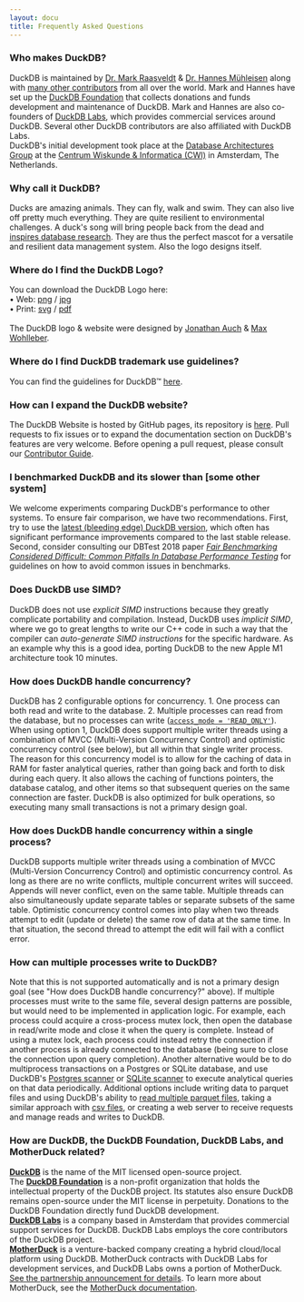 ```yaml
---
layout: docu
title: Frequently Asked Questions
---
```



### Who makes DuckDB?
DuckDB is maintained by [Dr. Mark Raasveldt](https://mytherin.github.io) & [Dr. Hannes Mühleisen](https://hannes.muehleisen.org) along with [many other contributors](https://github.com/duckdb/duckdb/graphs/contributors) from all over the world. Mark and Hannes have set up the [DuckDB Foundation](https://duckdb.org/foundation/) that collects donations and funds development and maintenance of DuckDB. Mark and Hannes are also co-founders of [DuckDB Labs](https://www.duckdblabs.com), which provides commercial services around DuckDB. Several other DuckDB contributors are also affiliated with DuckDB Labs.  
DuckDB's initial development took place at the [Database Architectures Group](https://www.cwi.nl/research/groups/database-architectures) at the [Centrum Wiskunde & Informatica (CWI)](https://www.cwi.nl) in Amsterdam, The Netherlands. 

### Why call it DuckDB?
Ducks are amazing animals. They can fly, walk and swim. They can also live off pretty much everything. They are quite resilient to environmental challenges. A duck's song will bring people back from the dead and [inspires database research](https://static1.squarespace.com/static/51f8f4aae4b0cdf15da554e1/57023acae321408302d6b936/5973b537bebafb04b9520c3d/1500755312736/11_Wilbur_buiten_DQ1C0104.jpg?format=1000w). They are thus the perfect mascot for a versatile and resilient data management system. Also the logo designs itself.

### Where do I find the DuckDB Logo?
You can download the DuckDB Logo here: <br/> • Web: [png](/images/logo-dl/DuckDB_Logo.png) / [jpg](/images/logo-dl/DuckDB_Logo.jpg) <br/>  • Print: [svg](/images/logo-dl/DuckDB_Logo.svg) / [pdf](/images/logo-dl/DuckDB_Logo.pdf) <br/><br/>The DuckDB logo & website were designed by [Jonathan Auch](http://jonathan-auch.de) & [Max Wohlleber](https://maxwohlleber.de).

### Where do I find DuckDB trademark use guidelines?
You can find the guidelines for DuckDB™ [here](/trademark_guidelines).

### How can I expand the DuckDB website?
The DuckDB Website is hosted by GitHub pages, its repository is [here](
https://github.com/duckdb/duckdb-web).
Pull requests to fix issues or to expand the documentation section on DuckDB's features are very welcome.
Before opening a pull request, please consult our [Contributor Guide](https://github.com/duckdb/duckdb/blob/main/CONTRIBUTING.md).

### I benchmarked DuckDB and its slower than \[some other system\]
We welcome experiments comparing DuckDB's performance to other systems.
To ensure fair comparison, we have two recommendations.
First, try to use the [latest (bleeding edge) DuckDB version](https://duckdb.org/docs/installation/), which often has significant performance improvements compared to the last stable release.
Second, consider consulting our DBTest 2018 paper [_Fair Benchmarking Considered Difficult: Common Pitfalls In Database Performance Testing_](https://hannes.muehleisen.org/publications/DBTEST2018-performance-testing.pdf) for guidelines on how to avoid common issues in benchmarks.

### Does DuckDB use SIMD?
DuckDB does not use *explicit SIMD* instructions because they greatly complicate portability and compilation. Instead, DuckDB uses *implicit SIMD*, where we go to great lengths to write our C++ code in such a way that the compiler can *auto-generate SIMD instructions* for the specific hardware. As an example why this is a good idea, porting DuckDB to the new Apple M1 architecture took 10 minutes.

### How does DuckDB handle concurrency?
DuckDB has 2 configurable options for concurrency. 1. One process can both read and write to the database. 2. Multiple processes can read from the database, but no processes can write ([`access_mode = 'READ_ONLY'`](/docs/sql/configuration#configuration-reference)). When using option 1, DuckDB does support multiple writer threads using a combination of MVCC (Multi-Version Concurrency Control) and optimistic concurrency control (see below), but all within that single writer process. The reason for this concurrency model is to allow for the caching of data in RAM for faster analytical queries, rather than going back and forth to disk during each query. It also allows the caching of functions pointers, the database catalog, and other items so that subsequent queries on the same connection are faster. DuckDB is also optimized for bulk operations, so executing many small transactions is not a primary design goal. 

### How does DuckDB handle concurrency within a single process?
DuckDB supports multiple writer threads using a combination of MVCC (Multi-Version Concurrency Control) and optimistic concurrency control. As long as there are no write conflicts, multiple concurrent writes will succeed. Appends will never conflict, even on the same table. Multiple threads can also simultaneously update separate tables or separate subsets of the same table. Optimistic concurrency control comes into play when two threads attempt to edit (update or delete) the same row of data at the same time. In that situation, the second thread to attempt the edit will fail with a conflict error. 

### How can multiple processes write to DuckDB?
Note that this is not supported automatically and is not a primary design goal (see "How does DuckDB handle concurrency?" above). If multiple processes must write to the same file, several design patterns are possible, but would need to be implemented in application logic. For example, each process could acquire a cross-process mutex lock, then open the database in read/write mode and close it when the query is complete. Instead of using a mutex lock, each process could instead retry the connection if another process is already connected to the database (being sure to close the connection upon query completion). Another alternative would be to do multiprocess transactions on a Postgres or SQLite database, and use DuckDB's [Postgres scanner](/docs/extensions/postgres_scanner) or [SQLite scanner](/docs/extensions/sqlite_scanner) to execute analytical queries on that data periodically. Additional options include writing data to parquet files and using DuckDB's ability to [read multiple parquet files](/docs/data/parquet), taking a similar approach with [csv files](/docs/data/csv), or creating a web server to receive requests and manage reads and writes to DuckDB. 

### How are DuckDB, the DuckDB Foundation, DuckDB Labs, and MotherDuck related?

[**DuckDB**](https://duckdb.org/) is the name of the MIT licensed open-source project.\
The [**DuckDB Foundation**](/foundation/) is a non-profit organization that holds the intellectual property of the DuckDB project.
Its statutes also ensure DuckDB remains open-source under the MIT license in perpetuity.
Donations to the DuckDB Foundation directly fund DuckDB development.\
[**DuckDB Labs**](https://duckdblabs.com/) is a company based in Amsterdam that provides commercial support services for DuckDB.
DuckDB Labs employs the core contributors of the DuckDB project.\
[**MotherDuck**](https://motherduck.com/) is a venture-backed company creating a hybrid cloud/local platform using DuckDB.
MotherDuck contracts with DuckDB Labs for development services, and DuckDB Labs owns a portion of MotherDuck.
[See the partnership announcement for details](https://duckdblabs.com/news/2022/11/15/motherduck-partnership.html).
To learn more about MotherDuck, see the [MotherDuck documentation](https://motherduck.com/docs).
